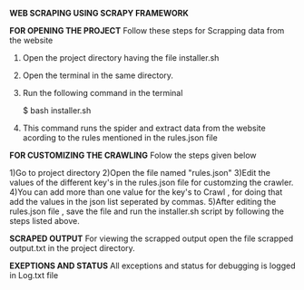 ******WEB SCRAPING USING SCRAPY FRAMEWORK******

**FOR OPENING THE PROJECT**
Follow these steps for Scrapping data from the website

1) Open the project directory having the file installer.sh
2) Open the terminal in the same directory.
3) Run the following command in the terminal 

   $ bash installer.sh

4) This command runs the spider and extract data from the website acording to the rules mentioned in the rules.json file



**FOR CUSTOMIZING THE CRAWLING**
Folow the steps given below

1)Go to project directory 
2)Open the file named "rules.json"
3)Edit the values of the different key's in the rules.json file for customzing the crawler.
4)You can add more than one value for the key's to Crawl , for doing that add the values in the json list seperated by commas. 
5)After editing the rules.json file , save the file and run the installer.sh script by following the steps listed above.


**SCRAPED OUTPUT**
For viewing the scrapped output open the file scrapped output.txt in the project directory.


**EXEPTIONS AND STATUS**
 All exceptions and status for debugging is logged in Log.txt file